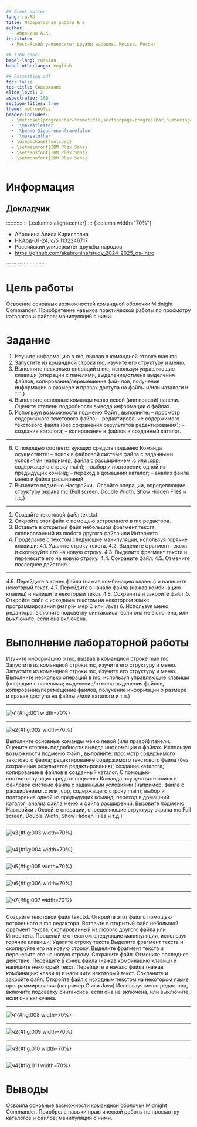 ```yaml
---
## Front matter
lang: ru-RU
title: Лабораторная работа № 9
author:
  - Абронина А.К.
institute:
  - Российский университет дружбы народов, Москва, Россия

## i18n babel
babel-lang: russian
babel-otherlangs: english

## Formatting pdf
toc: false
toc-title: Содержание
slide_level: 2
aspectratio: 169
section-titles: true
theme: metropolis
header-includes:
  - \metroset{progressbar=frametitle,sectionpage=progressbar,numbering=fraction}
  - '\makeatletter'
  - '\beamer@ignorenonframefalse'
  - '\makeatother'
  - \usepackage{fontspec}
  - \setmainfont{IBM Plex Sans}
  - \setsansfont{IBM Plex Sans}
  - \setmonofont{IBM Plex Sans}
---
```

# Информация

## Докладчик


:::::::::::::: {.columns align=center}
::: {.column width="70%"}

  * Абронина Алиса Кирилловна
  * НКАбд-01-24, с/б 1132246717
  * Российский университет дружбы народов
  * <https://github.com/akabronina/study_2024-2025_os-intro>

:::
::: 
:::
::::::::::::::

# Цель работы

Освоение основных возможностей командной оболочки Midnight Commander. Приобретение навыков практической работы по просмотру каталогов и файлов; манипуляций с ними.

# Задание


1. Изучите информацию о mc, вызвав в командной строке man mc.
2. Запустите из командной строки mc, изучите его структуру и меню.
3. Выполните несколько операций в mc, используя управляющие клавиши (операции
с панелями; выделение/отмена выделения файлов, копирование/перемещение фай-
лов, получение информации о размере и правах доступа на файлы и/или каталоги
и т.п.)
4. Выполните основные команды меню левой (или правой) панели. Оцените степень
подробности вывода информации о файлах.
5. Используя возможности подменю Файл , выполните:
– просмотр содержимого текстового файла;
– редактирование содержимого текстового файла (без сохранения результатов
редактирования);
– создание каталога;
– копирование в файлов в созданный каталог.

---

6. С помощью соответствующих средств подменю Команда осуществите:
– поиск в файловой системе файла с заданными условиями (например, файла
с расширением .c или .cpp, содержащего строку main);
– выбор и повторение одной из предыдущих команд;
– переход в домашний каталог;
– анализ файла меню и файла расширений.
7. Вызовите подменю Настройки . Освойте операции, определяющие структуру экрана mc
(Full screen, Double Width, Show Hidden Files и т.д.)

---

1. Создайте текстовой файл text.txt.
2. Откройте этот файл с помощью встроенного в mc редактора.
3. Вставьте в открытый файл небольшой фрагмент текста, скопированный из любого
другого файла или Интернета.
4. Проделайте с текстом следующие манипуляции, используя горячие клавиши:
4.1. Удалите строку текста.
4.2. Выделите фрагмент текста и скопируйте его на новую строку.
4.3. Выделите фрагмент текста и перенесите его на новую строку.
4.4. Сохраните файл.
4.5. Отмените последнее действие.

---

4.6. Перейдите в конец файла (нажав комбинацию клавиш) и напишите некоторый
текст.
4.7. Перейдите в начало файла (нажав комбинацию клавиш) и напишите некоторый
текст.
4.8. Сохраните и закройте файл.
5. Откройте файл с исходным текстом на некотором языке программирования (напри-
мер C или Java)
6. Используя меню редактора, включите подсветку синтаксиса, если она не включена,
или выключите, если она включена.

# Выполнение лабораторной работы

Изучите информацию о mc, вызвав в командной строке man mc. Запустите из командной строки mc, изучите его структуру и меню. Запустите из командной строки mc, изучите его структуру и меню. Выполните несколько операций в mc, используя управляющие клавиши (операции с панелями; выделение/отмена выделения файлов, копирование/перемещение файлов, получение информации о размере и правах доступа на файлы и/или каталоги и т.п.) 

---

![ч1](image/1){#fig:001 width=70%}

---

![ч2](image/2){#fig:002 width=70%}

Выполните основные команды меню левой (или правой) панели. Оцените степень подробности вывода информации о файлах. Используя возможности подменю Файл , выполните: просмотр содержимого текстового файла; редактирование содержимого текстового файла (без сохранения результатов редактирования); создание каталога; копирование в файлов в созданный каталог. С помощью соответствующих средств подменю Команда осуществите:поиск в файловой системе файла с заданными условиями (например, файла с расширением .c или .cpp, содержащего строку main);  выбор и повторение одной из предыдущих команд; переход в домашний каталог; анализ файла меню и файла расширений. Вызовите подменю Настройки . Освойте операции, определяющие структуру экрана mc Full screen, Double Width, Show Hidden Files и т.д.) 

---

![ч3](image/3){#fig:003 width=70%}

---

![ч4](image/4){#fig:004 width=70%}

---

![ч5](image/5){#fig:005 width=70%}

---

![ч6](image/6){#fig:006 width=70%}
                                                              
---

![ч7](image/7){#fig:007 width=70%}

---

Создайте текстовой файл text.txt. Откройте этот файл с помощью встроенного в mc редактора. Вставьте в открытый файл небольшой фрагмент текста, скопированный из любого другого файла или Интернета. Проделайте с текстом следующие манипуляции, используя горячие клавиши: Удалите строку текста.Выделите фрагмент текста и скопируйте его на новую строку. Выделите фрагмент текста и перенесите его на новую строку. Сохраните файл. Отмените последнее действие. Перейдите в конец файла (нажав комбинацию клавиш) и напишите некоторый текст. Перейдите в начало файла (нажав комбинацию клавиш) и напишите некоторый текст. Сохраните и закройте файл. Откройте файл с исходным текстом на некотором языке программирования (например C или Java) Используя меню редактора, включите подсветку синтаксиса, если она не включена, или выключите, если она включена.

---

![ч1](image/8){#fig:008 width=70%}

---

![ч2](image/9){#fig:009 width=70%}
                                                                                                    

---

![ч3](image/10){#fig:010 width=70%}


---

![ч4](image/11){#fig:011 width=70%}



# Выводы

Освоила основные возможности командной оболочки Midnight Commander. Приобрела навыки практической работы по просмотру каталогов и файлов; манипуляций с ними.

